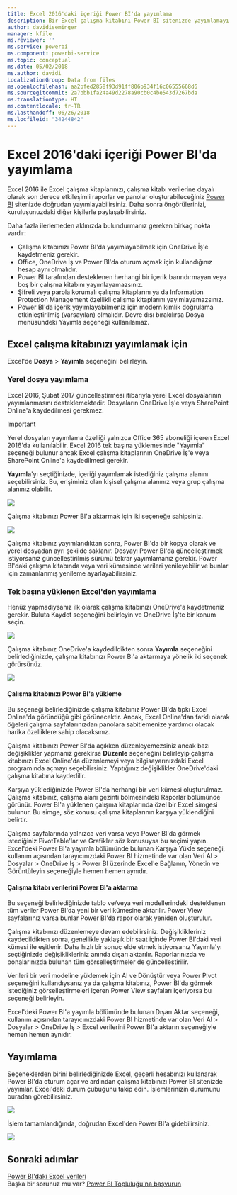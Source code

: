 ```yaml
---
title: Excel 2016'daki içeriği Power BI'da yayımlama
description: Bir Excel çalışma kitabını Power BI sitenizde yayımlamayı öğrenin.
author: davidiseminger
manager: kfile
ms.reviewer: ''
ms.service: powerbi
ms.component: powerbi-service
ms.topic: conceptual
ms.date: 05/02/2018
ms.author: davidi
LocalizationGroup: Data from files
ms.openlocfilehash: aa2bfed2858f93d91ff806b934f16c06555668d6
ms.sourcegitcommit: 2a7bbb1fa24a49d2278a90cb0c4be543d7267bda
ms.translationtype: HT
ms.contentlocale: tr-TR
ms.lasthandoff: 06/26/2018
ms.locfileid: "34244842"
---
```

# <a name="publish-to-power-bi-from-excel-2016"></a>Excel 2016'daki içeriği Power BI'da yayımlama
Excel 2016 ile Excel çalışma kitaplarınızı, çalışma kitabı verilerine dayalı olarak son derece etkileşimli raporlar ve panolar oluşturabileceğiniz [Power BI](https://powerbi.microsoft.com) sitenizde doğrudan yayımlayabilirsiniz. Daha sonra öngörülerinizi, kuruluşunuzdaki diğer kişilerle paylaşabilirsiniz.

Daha fazla ilerlemeden aklınızda bulundurmanız gereken birkaç nokta vardır:

* Çalışma kitabınızı Power BI'da yayımlayabilmek için OneDrive İş'e kaydetmeniz gerekir.
* Office, OneDrive İş ve Power BI'da oturum açmak için kullandığınız hesap aynı olmalıdır.
* Power BI tarafından desteklenen herhangi bir içerik barındırmayan veya boş bir çalışma kitabını yayımlayamazsınız.
* Şifreli veya parola korumalı çalışma kitaplarını ya da Information Protection Management özellikli çalışma kitaplarını yayımlayamazsınız.
* Power BI'da içerik yayımlayabilmeniz için modern kimlik doğrulama etkinleştirilmiş (varsayılan) olmalıdır. Devre dışı bırakılırsa Dosya menüsündeki Yayımla seçeneği kullanılamaz.

## <a name="to-publish-your-excel-workbook"></a>Excel çalışma kitabınızı yayımlamak için
Excel'de **Dosya** > **Yayımla** seçeneğini belirleyin.

### <a name="local-file-publishing"></a>Yerel dosya yayımlama
Excel 2016, Şubat 2017 güncelleştirmesi itibarıyla yerel Excel dosyalarının yayımlanmasını desteklemektedir. Dosyaların OneDrive İş'e veya SharePoint Online'a kaydedilmesi gerekmez.

> [!IMPORTANT]
> Yerel dosyaları yayımlama özelliği yalnızca Office 365 aboneliği içeren Excel 2016'da kullanılabilir. Excel 2016 tek başına yüklemesinde "Yayımla" seçeneği bulunur ancak Excel çalışma kitaplarının OneDrive İş'e veya SharePoint Online'a kaydedilmesi gerekir.
> 
> 

**Yayımla**'yı seçtiğinizde, içeriği yayımlamak istediğiniz çalışma alanını seçebilirsiniz. Bu, erişiminiz olan kişisel çalışma alanınız veya grup çalışma alanınız olabilir.

![](media/service-publish-from-excel/pbi_choose_workspace.png)

Çalışma kitabınızı Power BI'a aktarmak için iki seçeneğe sahipsiniz.

![](media/service-publish-from-excel/pbi_uploadexport3.png)

Çalışma kitabınız yayımlandıktan sonra, Power BI'da bir kopya olarak ve yerel dosyadan ayrı şekilde saklanır. Dosyayı Power BI'da güncelleştirmek istiyorsanız güncelleştirilmiş sürümü tekrar yayımlamanız gerekir. Power BI'daki çalışma kitabında veya veri kümesinde verileri yenileyebilir ve bunlar için zamanlanmış yenileme ayarlayabilirsiniz.

### <a name="publishing-from-excel-standalone"></a>Tek başına yüklenen Excel'den yayımlama
Henüz yapmadıysanız ilk olarak çalışma kitabınızı OneDrive'a kaydetmeniz gerekir. Buluta Kaydet seçeneğini belirleyin ve OneDrive İş'te bir konum seçin.

![](media/service-publish-from-excel/pbi_savetoonedrive2.png)

Çalışma kitabınız OneDrive'a kaydedildikten sonra **Yayımla** seçeneğini belirlediğinizde, çalışma kitabınızı Power BI'a aktarmaya yönelik iki seçenek görürsünüz.

![](media/service-publish-from-excel/pbi_uploadexport2.png)

#### <a name="upload-your-workbook-to-power-bi"></a>Çalışma kitabınızı Power BI'a yükleme
Bu seçeneği belirlediğinizde çalışma kitabınız Power BI'da tıpkı Excel Online'da göründüğü gibi görünecektir. Ancak, Excel Online'dan farklı olarak öğeleri çalışma sayfalarınızdan panolara sabitlemenize yardımcı olacak harika özelliklere sahip olacaksınız.

Çalışma kitabınızı Power BI'da açıkken düzenleyemezsiniz ancak bazı değişiklikler yapmanız gerekirse **Düzenle** seçeneğini belirleyip çalışma kitabınızı Excel Online'da düzenlemeyi veya bilgisayarınızdaki Excel programında açmayı seçebilirsiniz. Yaptığınız değişiklikler OneDrive'daki çalışma kitabına kaydedilir.

Karşıya yüklediğinizde Power BI'da herhangi bir veri kümesi oluşturulmaz. Çalışma kitabınız, çalışma alanı gezinti bölmesindeki Raporlar bölümünde görünür. Power BI'a yüklenen çalışma kitaplarında özel bir Excel simgesi bulunur. Bu simge, söz konusu çalışma kitaplarının karşıya yüklendiğini belirtir.

Çalışma sayfalarında yalnızca veri varsa veya Power BI'da görmek istediğiniz PivotTable'lar ve Grafikler söz konusuysa bu seçimi yapın.
Excel'deki Power BI'a yayımla bölümünde bulunan Karşıya Yükle seçeneği, kullanım açısından tarayıcınızdaki Power BI hizmetinde var olan Veri Al > Dosyalar > OneDrive İş > Power BI üzerinde Excel'e Bağlanın, Yönetin ve Görüntüleyin seçeneğiyle hemen hemen aynıdır.

#### <a name="export-workbook-data-to-power-bi"></a>Çalışma kitabı verilerini Power BI'a aktarma
Bu seçeneği belirlediğinizde tablo ve/veya veri modellerindeki desteklenen tüm veriler Power BI'da yeni bir veri kümesine aktarılır. Power View sayfalarınız varsa bunlar Power BI'da rapor olarak yeniden oluşturulur.

Çalışma kitabınızı düzenlemeye devam edebilirsiniz. Değişiklikleriniz kaydedildikten sonra, genellikle yaklaşık bir saat içinde Power BI'daki veri kümesi ile eşitlenir. Daha hızlı bir sonuç elde etmek istiyorsanız Yayımla'yı seçtiğinizde değişiklikleriniz anında dışarı aktarılır. Raporlarınızda ve ponalarınızda bulunan tüm görselleştirmeler de güncelleştirilir.

Verileri bir veri modeline yüklemek için Al ve Dönüştür veya Power Pivot seçeneğini kullandıysanız ya da çalışma kitabınız, Power BI'da görmek istediğiniz görselleştirmeleri içeren Power View sayfaları içeriyorsa bu seçeneği belirleyin.

Excel'deki Power BI'a yayımla bölümünde bulunan Dışarı Aktar seçeneği, kullanım açısından tarayıcınızdaki Power BI hizmetinde var olan Veri Al > Dosyalar > OneDrive İş > Excel verilerini Power BI'a aktarın seçeneğiyle hemen hemen aynıdır.

## <a name="publishing"></a>Yayımlama
Seçeneklerden birini belirlediğinizde Excel, geçerli hesabınızı kullanarak Power BI'da oturum açar ve ardından çalışma kitabınızı Power BI sitenizde yayımlar. Excel'deki durum çubuğunu takip edin. İşlemlerinizin durumunu buradan görebilirsiniz.

![](media/service-publish-from-excel/pbi_publishingstatus.png)

İşlem tamamlandığında, doğrudan Excel'den Power BI'a gidebilirsiniz.

![](media/service-publish-from-excel/pbi_gotopbi.png)

## <a name="next-steps"></a>Sonraki adımlar
[Power BI'daki Excel verileri](service-excel-workbook-files.md)  
Başka bir sorunuz mu var? [Power BI Topluluğu'na başvurun](http://community.powerbi.com/)

